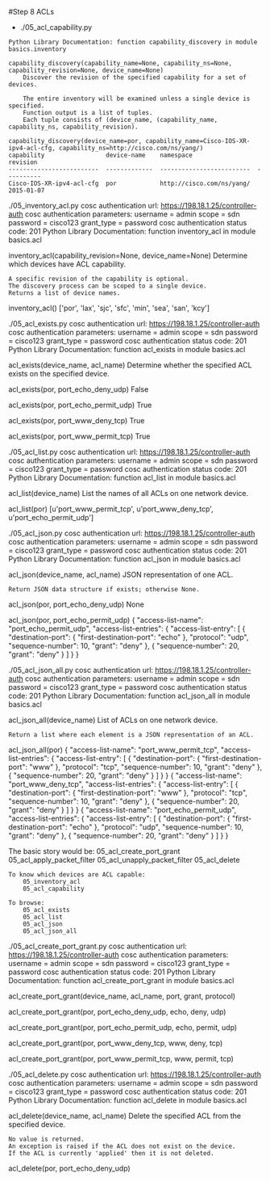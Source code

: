 #Step 8 ACLs

* ./05_acl_capability.py
```
Python Library Documentation: function capability_discovery in module basics.inventory

capability_discovery(capability_name=None, capability_ns=None, capability_revision=None, device_name=None)
    Discover the revision of the specified capability for a set of devices.
    
    The entire inventory will be examined unless a single device is specified.
    Function output is a list of tuples. 
    Each tuple consists of (device_name, (capability_name, capability_ns, capability_revision).

capability_discovery(device_name=por, capability_name=Cisco-IOS-XR-ipv4-acl-cfg, capability_ns=http://cisco.com/ns/yang/)
capability                 device-name    namespace                  revision
-------------------------  -------------  -------------------------  ----------
Cisco-IOS-XR-ipv4-acl-cfg  por            http://cisco.com/ns/yang/  2015-01-07
```
./05_inventory_acl.py 
cosc authentication url: https://198.18.1.25/controller-auth
cosc authentication parameters:
   username = admin
   scope = sdn
   password = cisco123
   grant_type = password
cosc authentication status code: 201
Python Library Documentation: function inventory_acl in module basics.acl

inventory_acl(capability_revision=None, device_name=None)
    Determine which devices have ACL capability.
    
    A specific revision of the capability is optional.
    The discovery process can be scoped to a single device.
    Returns a list of device names.

inventory_acl()
['por', 'lax', 'sjc', 'sfc', 'min', 'sea', 'san', 'kcy']




 ./05_acl_exists.py 
cosc authentication url: https://198.18.1.25/controller-auth
cosc authentication parameters:
   username = admin
   scope = sdn
   password = cisco123
   grant_type = password
cosc authentication status code: 201
Python Library Documentation: function acl_exists in module basics.acl

acl_exists(device_name, acl_name)
    Determine whether the specified ACL exists on the specified device.


acl_exists(por, port_echo_deny_udp)
	 False

acl_exists(por, port_echo_permit_udp)
	 True

acl_exists(por, port_www_deny_tcp)
	 True

acl_exists(por, port_www_permit_tcp)
	 True


./05_acl_list.py 
cosc authentication url: https://198.18.1.25/controller-auth
cosc authentication parameters:
   username = admin
   scope = sdn
   password = cisco123
   grant_type = password
cosc authentication status code: 201
Python Library Documentation: function acl_list in module basics.acl

acl_list(device_name)
    List the names of all ACLs on one network device.

acl_list(por)
[u'port_www_permit_tcp', u'port_www_deny_tcp', u'port_echo_permit_udp']



./05_acl_json.py 
cosc authentication url: https://198.18.1.25/controller-auth
cosc authentication parameters:
   username = admin
   scope = sdn
   password = cisco123
   grant_type = password
cosc authentication status code: 201
Python Library Documentation: function acl_json in module basics.acl

acl_json(device_name, acl_name)
    JSON representation of one ACL.
    
    Return JSON data structure if exists; otherwise None.


acl_json(por, port_echo_deny_udp)
	 None

acl_json(por, port_echo_permit_udp)
{
  "access-list-name": "port_echo_permit_udp", 
  "access-list-entries": {
    "access-list-entry": [
      {
        "destination-port": {
          "first-destination-port": "echo"
        }, 
        "protocol": "udp", 
        "sequence-number": 10, 
        "grant": "deny"
      }, 
      {
        "sequence-number": 20, 
        "grant": "deny"
      }
    ]
  }
}


./05_acl_json_all.py 
cosc authentication url: https://198.18.1.25/controller-auth
cosc authentication parameters:
   username = admin
   scope = sdn
   password = cisco123
   grant_type = password
cosc authentication status code: 201
Python Library Documentation: function acl_json_all in module basics.acl

acl_json_all(device_name)
    List of ACLs on one network device.
    
    Return a list where each element is a JSON representation of an ACL.

acl_json_all(por)
{
  "access-list-name": "port_www_permit_tcp",
  "access-list-entries": {
    "access-list-entry": [
      {
        "destination-port": {
          "first-destination-port": "www"
        },
        "protocol": "tcp",
        "sequence-number": 10,
        "grant": "deny"
      },
      {
        "sequence-number": 20,
        "grant": "deny"
      }
    ]
  }
}
{
  "access-list-name": "port_www_deny_tcp",
  "access-list-entries": {
    "access-list-entry": [
      {
        "destination-port": {
          "first-destination-port": "www"
        },
        "protocol": "tcp",
        "sequence-number": 10,
        "grant": "deny"
      },
      {
        "sequence-number": 20,
        "grant": "deny"
      }
    ]
  }
}
{
  "access-list-name": "port_echo_permit_udp",
  "access-list-entries": {
    "access-list-entry": [
      {
        "destination-port": {
          "first-destination-port": "echo"
        },
        "protocol": "udp",
        "sequence-number": 10,
        "grant": "deny"
      },
      {
        "sequence-number": 20,
        "grant": "deny"
      }
    ]
  }
}




  The basic story would be:
        05_acl_create_port_grant
        05_acl_apply_packet_filter
        05_acl_unapply_packet_filter
        05_acl_delete
        
    To know which devices are ACL capable:
        05_inventory_acl
        05_acl_capability
    
    To browse:
        05_acl_exists
        05_acl_list
        05_acl_json
        05_acl_json_all
        
./05_acl_create_port_grant.py 
cosc authentication url: https://198.18.1.25/controller-auth
cosc authentication parameters:
   username = admin
   scope = sdn
   password = cisco123
   grant_type = password
cosc authentication status code: 201
Python Library Documentation: function acl_create_port_grant in module basics.acl

acl_create_port_grant(device_name, acl_name, port, grant, protocol)


acl_create_port_grant(por, port_echo_deny_udp, echo, deny, udp)

acl_create_port_grant(por, port_echo_permit_udp, echo, permit, udp)

acl_create_port_grant(por, port_www_deny_tcp, www, deny, tcp)

acl_create_port_grant(por, port_www_permit_tcp, www, permit, tcp)









 ./05_acl_delete.py 
cosc authentication url: https://198.18.1.25/controller-auth
cosc authentication parameters:
   username = admin
   scope = sdn
   password = cisco123
   grant_type = password
cosc authentication status code: 201
Python Library Documentation: function acl_delete in module basics.acl

acl_delete(device_name, acl_name)
    Delete the specified ACL from the specified device.
    
    No value is returned.
    An exception is raised if the ACL does not exist on the device.
    If the ACL is currently 'applied' then it is not deleted.


acl_delete(por, port_echo_deny_udp)







      
        
        




